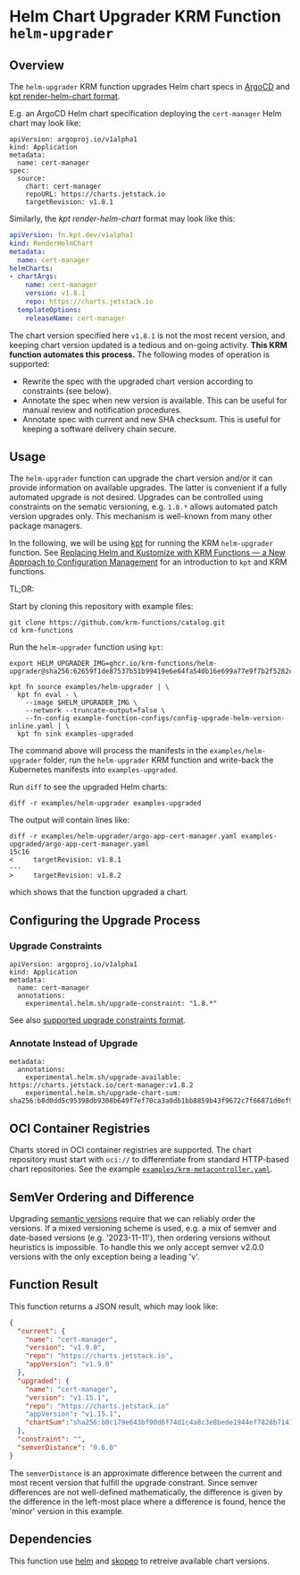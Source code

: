 # Helm Chart Upgrader KRM Function `helm-upgrader`

## Overview

The `helm-upgrader` KRM function upgrades Helm chart specs in
[ArgoCD](https://argo-cd.readthedocs.io/en/stable/operator-manual/application.yaml)
and [kpt render-helm-chart
format](https://catalog.kpt.dev/render-helm-chart/v0.2/).

E.g. an ArgoCD Helm chart specification deploying the `cert-manager` Helm chart
may look like:

```
apiVersion: argoproj.io/v1alpha1
kind: Application
metadata:
  name: cert-manager
spec:
  source:
    chart: cert-manager
    repoURL: https://charts.jetstack.io
    targetRevision: v1.8.1
```

Similarly, the *kpt render-helm-chart* format may look like this:

```yaml
apiVersion: fn.kpt.dev/v1alpha1
kind: RenderHelmChart
metadata:
  name: cert-manager
helmCharts:
- chartArgs:
    name: cert-manager
    version: v1.8.1
    repo: https://charts.jetstack.io
  templateOptions:
    releaseName: cert-manager
```

The chart version specified here `v1.8.1` is not the most recent
version, and keeping chart version updated is a tedious and on-going
activity. **This KRM function automates this process.** The following
modes of operation is supported:

- Rewrite the spec with the upgraded chart version according to constraints (see below).
- Annotate the spec when new version is available. This can be useful for manual review and notification procedures.
- Annotate spec with current and new SHA checksum. This is useful for keeping a software delivery chain secure.

## Usage

The `helm-upgrader` function can upgrade the chart version and/or it can provide
information on available upgrades. The latter is convenient if a fully automated
upgrade is not desired. Upgrades can be controlled using constraints on the
sematic versioning, e.g. `1.8.*` allows automated patch version upgrades
only. This mechanism is well-known from many other package managers.

In the following, we will be using [kpt](https://kpt.dev/) for running the KRM
`helm-upgrader` function. See [Replacing Helm and Kustomize with KRM Functions —
a New Approach to Configuration
Management](https://medium.com/@michael.vittrup.larsen/replacing-helm-and-kustomize-with-krm-functions-a-new-approach-to-configuration-management-676212cc1332)
for an introduction to `kpt` and KRM functions.

TL;DR:

Start by cloning this repository with example files:

```shell
git clone https://github.com/krm-functions/catalog.git
cd krm-functions
```

Run the `helm-upgrader` function using `kpt`:

```
export HELM_UPGRADER_IMG=ghcr.io/krm-functions/helm-upgrader@sha256:62659f1de87537b51b99419e6e64fa540b16e699a77e9f7b2f5282c5a2e65f04

kpt fn source examples/helm-upgrader | \
  kpt fn eval - \
    --image $HELM_UPGRADER_IMG \
    --network --truncate-output=false \
	--fn-config example-function-configs/config-upgrade-helm-version-inline.yaml | \
  kpt fn sink examples-upgraded
```

The command above will process the manifests in the `examples/helm-upgrader` folder, run the
`helm-upgrader` KRM function and write-back the Kubernetes manifests into
`examples-upgraded`.

Run `diff` to see the upgraded Helm charts:

```
diff -r examples/helm-upgrader examples-upgraded
```

The output will contain lines like:

```
diff -r examples/helm-upgrader/argo-app-cert-manager.yaml examples-upgraded/argo-app-cert-manager.yaml
15c16
<     targetRevision: v1.8.1
---
>     targetRevision: v1.8.2
```

which shows that the function upgraded a chart.

## Configuring the Upgrade Process

### Upgrade Constraints

```
apiVersion: argoproj.io/v1alpha1
kind: Application
metadata:
  name: cert-manager
  annotations:
    experimental.helm.sh/upgrade-constraint: "1.8.*"
```

See also [supported upgrade constraints format](https://github.com/Masterminds/semver).

### Annotate Instead of Upgrade

```
metadata:
  annotations:
    experimental.helm.sh/upgrade-available: https://charts.jetstack.io/cert-manager:v1.8.2
    experimental.helm.sh/upgrade-chart-sum: sha256:b8d0dd5c95398db9308b649f7ef70ca3a0db1bb8859b43f9672c7f66871d0ef9
```

## OCI Container Registries

Charts stored in OCI container registries are supported. The chart repository
must start with `oci://` to differentiate from standard HTTP-based chart
repositories. See the example [`examples/krm-metacontroller.yaml`](examples/krm-metacontroller.yaml).

## SemVer Ordering and Difference

Upgrading [semantic versions](https://semver.org/) require that we can
reliably order the versions. If a mixed versioning scheme is used,
e.g. a mix of semver and date-based versions (e.g. '2023-11-11'), then
ordering versions without heuristics is impossible. To handle this we
only accept semver v2.0.0 versions with the only exception being a
leading 'v'.

## Function Result

This function returns a JSON result, which may look like:

```json
{
  "current": {
    "name": "cert-manager",
    "version": "v1.9.0",
    "repo": "https://charts.jetstack.io",
    "appVersion": "v1.9.0"
  },
  "upgraded": {
    "name": "cert-manager",
    "version": "v1.15.1",
    "repo": "https://charts.jetstack.io"
    "appVersion": "v1.15.1",
	"chartSum":"sha256:b0c179e643bf90d6f74d1c4a8c3e8bede1944ef7828b71419f6384c0157cf8cb"
  },
  "constraint": "",
  "semverDistance": "0.6.0"
}
```

The `semverDistance` is an approximate difference between the current
and most recent version that fulfill the upgrade constrant. Since
semver differences are not well-defined mathematically, the difference
is given by the difference in the left-most place where a difference
is found, hence the 'minor' version in this example.

## Dependencies

This function use [helm](https://helm.sh/) and
[skopeo](https://github.com/containers/skopeo) to retreive available
chart versions.
